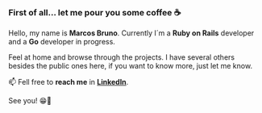 ### First of all... let me pour you some coffee ☕

Hello, my name is **Marcos Bruno**. Currently I´m a **Ruby on Rails** developer and a **Go** developer in progress.

Feel at home and browse through the projects. I have several others besides the public ones here, if you want to know more, just let me know.

📫 Fell free to **reach me** in [**LinkedIn**](https://www.linkedin.com/in/mbrunoon/).

See you! 😁👊

<!--
**mbrunoon/mbrunoon** is a ✨ _special_ ✨ repository because its `README.md` (this file) appears on your GitHub profile.

Here are some ideas to get you started:

- 🔭 I’m currently working on ...
- 🌱 I’m currently learning ...
- 👯 I’m looking to collaborate on ...
- 🤔 I’m looking for help with ...
- 💬 Ask me about ...
- 📫 How to reach me: ...
- 😄 Pronouns: ...
- ⚡ Fun fact: ...
-->
